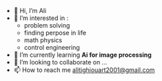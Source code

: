 - 👋 Hi, I’m Ali
- 👀 I’m interested in :
     * problem solving
     * finding perpose in life
     * math physics
     * control engineering 
- 🌱 I’m currently learning **Ai for image processing**
- 💞️ I’m looking to collaborate on ...
- 📫 How to reach me alitighiouart2001@gmail.com

<!---
AliTigui/AliTigui is a ✨ special ✨ repository because its `README.md` (this file) appears on your GitHub profile.
You can click the Preview link to take a look at your changes.
--->
